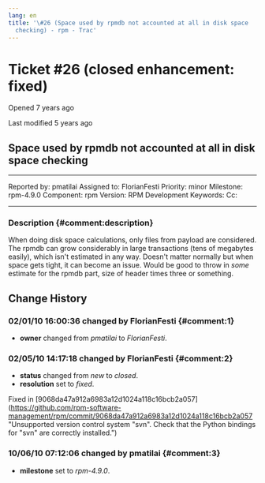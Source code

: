 ```yaml
---
lang: en
title: '\#26 (Space used by rpmdb not accounted at all in disk space
  checking) - rpm - Trac'
---
```


Ticket \#26 (closed enhancement: fixed)
=======================================

Opened 7 years ago

Last modified 5 years ago

Space used by rpmdb not accounted at all in disk space checking
---------------------------------------------------------------

  -------------- ---------- -------------- -----------------
  Reported by:   pmatilai   Assigned to:   FlorianFesti
  Priority:      minor      Milestone:     rpm-4.9.0
  Component:     rpm        Version:       RPM Development
  Keywords:                 Cc:            
                                           
  -------------- ---------- -------------- -----------------

### Description {#comment:description}

When doing disk space calculations, only files from payload are
considered. The rpmdb can grow considerably in large transactions (tens
of megabytes easily), which isn\'t estimated in any way. Doesn\'t matter
normally but when space gets tight, it can become an issue. Would be
good to throw in *some* estimate for the rpmdb part, size of header
times three or something.

Change History
--------------

### 02/01/10 16:00:36 changed by FlorianFesti {#comment:1}

-   **owner** changed from *pmatilai* to *FlorianFesti*.

### 02/05/10 14:17:18 changed by FlorianFesti {#comment:2}

-   **status** changed from *new* to *closed*.
-   **resolution** set to *fixed*.

Fixed in
[9068da47a912a6983a12d1024a118c16bcb2a057](https://github.com/rpm-software-management/rpm/commit/9068da47a912a6983a12d1024a118c16bcb2a057 "Unsupported version control system "svn". Check that the Python bindings for "svn" are correctly installed.")

### 10/06/10 07:12:06 changed by pmatilai {#comment:3}

-   **milestone** set to *rpm-4.9.0*.
